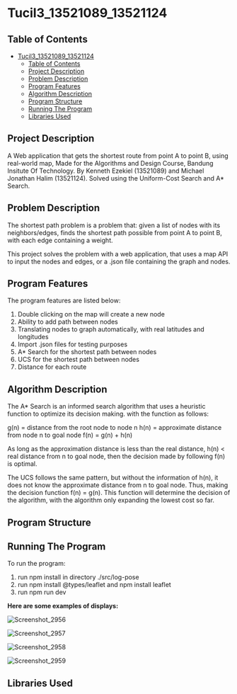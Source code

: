 # Tucil3_13521089_13521124

## Table of Contents
- [Tucil3\_13521089\_13521124](#tucil3_13521089_13521124)
  - [Table of Contents](#table-of-contents)
  - [Project Description](#project-description)
  - [Problem Description](#problem-description)
  - [Program Features](#program-features)
  - [Algorithm Description](#algorithm-description)
  - [Program Structure](#program-structure)
  - [Running The Program](#running-the-program)
  - [Libraries Used](#libraries-used)


## Project Description

A Web application that gets the shortest route from point A to point B, using real-world map, Made for the Algorithms and Design Course, Bandung Insitute Of Technology. By Kenneth Ezekiel (13521089) and Michael Jonathan Halim (13521124). Solved using the Uniform-Cost Search and A* Search.

## Problem Description

The shortest path problem is a problem that: given a list of nodes with its neighbors/edges, finds the shortest path possible from point A to point B, with each edge containing a weight.

This project solves the problem with a web application, that uses a map API to input the nodes and edges, or a .json file containing the graph and nodes.

## Program Features

The program features are listed below:
1. Double clicking on the map will create a new node
2. Ability to add path between nodes
3. Translating nodes to graph automatically, with real latitudes and longitudes
4. Import .json files for testing purposes
5. A* Search for the shortest path between nodes
6. UCS for the shortest path between nodes
7. Distance for each route

## Algorithm Description

The A* Search is an informed search algorithm that uses a heuristic function to optimize its decision making. with the function as follows:

g(n) = distance from the root node to node n
h(n) = approximate distance from node n to goal node
f(n) = g(n) + h(n)

As long as the approximation distance is less than the real distance, h(n) < real distance from n to goal node, then the decision made by following f(n) is optimal.

The UCS follows the same pattern, but without the information of h(n), it does not know the approximate distance from n to goal node. Thus, making the decision function f(n) = g(n). This function will determine the decision of the algorithm, with the algorithm only expanding the lowest cost so far.

## Program Structure

## Running The Program

To run the program:

1. run npm install in directory ./src/log-pose
2. run npm install @types/leaflet and npm install leaflet
3. run npm run dev

**Here are some examples of displays:**

![Screenshot_2956](https://user-images.githubusercontent.com/87570374/230984920-6bf27b49-036b-4fa4-a8c4-3bb92b29af1e.png)

![Screenshot_2957](https://user-images.githubusercontent.com/87570374/230984937-b1a66223-888b-4e3d-b058-78cc76e2744b.png)

![Screenshot_2958](https://user-images.githubusercontent.com/87570374/230984954-d5174bdd-2118-4bfd-8b68-4c21e6fe1ccd.png)

![Screenshot_2959](https://user-images.githubusercontent.com/87570374/230984963-6432b222-81a4-43c2-af37-47dee9f046ef.png)

## Libraries Used

